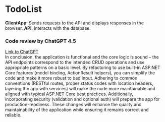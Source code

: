 # TodoList

**ClientApp**: Sends requests to the API and displays responses in the browser.
**API**: Interacts with the database.

### Code review by ChatGPT 4.5  
[Link to ChatGPT](https://chatgpt.com/share/67d69d82-5e50-800e-bdf7-b71e61bf9f61)  
In conclusion, the application is functional and the core logic is sound – the API endpoints correspond to the intended CRUD operations and use appropriate patterns on a basic level.
By refactoring to use built-in ASP.NET Core features (model binding, ActionResult helpers), you can simplify the code and make it more robust to bad input.
Adhering to common conventions (RESTful routes, proper status codes with location headers, layering the app with services) will make the code more maintainable and aligned with typical ASP.NET Core best practices.
Additionally, incorporating security (validation and optional auth) will prepare the app for production-readiness.
These changes will enhance the quality and maintainability of the application while ensuring it remains correct and reliable.  
